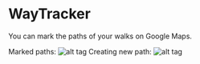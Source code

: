 # WayTracker
You can mark the paths of your walks on Google Maps.

Marked paths:
![alt tag](https://github.com/vladhoncharenko/WayTracker/blob/master/screenshots/1.bmp?raw=true)
Creating new path:
![alt tag](https://github.com/vladhoncharenko/WayTracker/blob/master/screenshots/2.bmp?raw=true)
